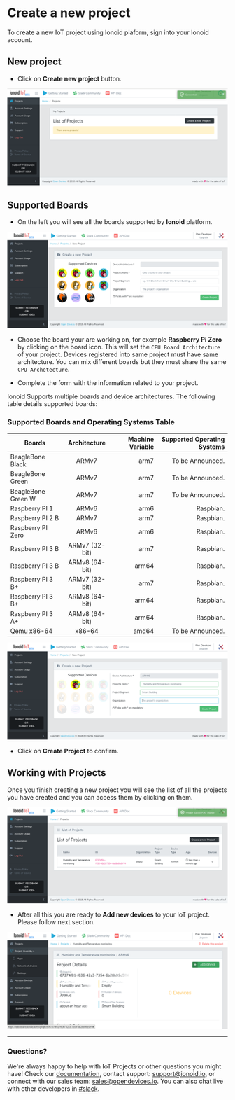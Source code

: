 # Create a new project
To create a new IoT project using Ionoid plaform, sign into your Ionoid account.

## New project

- Click on **Create new project** button.

![Create New Project](CreateNewProject.png)


## Supported Boards

- On the left you will see all the boards supported by **Ionoid** platform.

![Project Form](ProjectForm.png)

- Choose the board your are working on, for exemple **Raspberry Pi Zero** by clicking on the board icon. This will set the `CPU Board Architecture` of your project. Devices registered into same project must have same architecture. You can mix different boards but they must share the same `CPU Archetecture`.

- Complete the form with the information related to your project.


Ionoid Supports multiple boards and device architectures. The following
table details supported boards:


### Supported Boards and Operating Systems Table

| Boards             | Architecture  | Machine Variable  | Supported Operating Systems  |
| ------------------ |:-------------:| -----------------:| ----------------------------:|
| BeagleBone Black   | ARMv7         | arm7              | To be Announced.             |
| BeagleBone Green   | ARMv7         | arm7              | To be Announced.             |
| BeagleBone Green W | ARMv7         | arm7              | To be Announced.             |
| Raspberry PI 1     | ARMv6         | arm6              | Raspbian.                    |
| Raspberry PI 2 B   | ARMv7         | arm7              | Raspbian.                    |
| Raspberry PI Zero  | ARMv6         | arm6              | Raspbian.                    |
| Raspberry PI 3 B   | ARMv7 (32-bit)| arm7              | Raspbian.                    |
| Raspberry PI 3 B   | ARMv8 (64-bit)| arm64             | Raspbian.                    |
| Raspberry PI 3 B+  | ARMv7 (32-bit)| arm7              | Raspbian.                    |
| Raspberry PI 3 B+  | ARMv8 (64-bit)| arm64             | Raspbian.                    |
| Raspberry PI 3 A+  | ARMv8 (64-bit)| arm64             | Raspbian.                    |
| Qemu x86-64        | x86-64        | amd64             | To be Announced.             |




![Project Form](ProjectForm2.png)

- Click on **Create Project** to confirm.


## Working with Projects

Once you finish creating a new project you will see the list of all the
projects you have created and you can access them by clicking on them.

![list of projects](ProjectList.png)

- After all this you are ready to **Add new devices** to your IoT project. Please follow next section.

![Project Actions](ProjectActions.png)


---


### Questions?
We're always happy to help with IoT Projects or other questions you might have! Check our [documentation](https://docs.ionoid.io/#/), contact support: support@ionoid.io, or connect with our sales team: sales@opendevices.io. You can also chat live with other developers in  [#slack](https://ionoidcommunity.slack.com/join/shared_invite/enQtNTAzMTEwMTc5NDc2LTM2ODgxY2VmYTljNjM2NTNmZmVjYTEzY2Q4NTgyZTljYzI3MzhiZGRlODkzNTE3NTE3ODk5ZmFjNjYzOGRjZTM).
